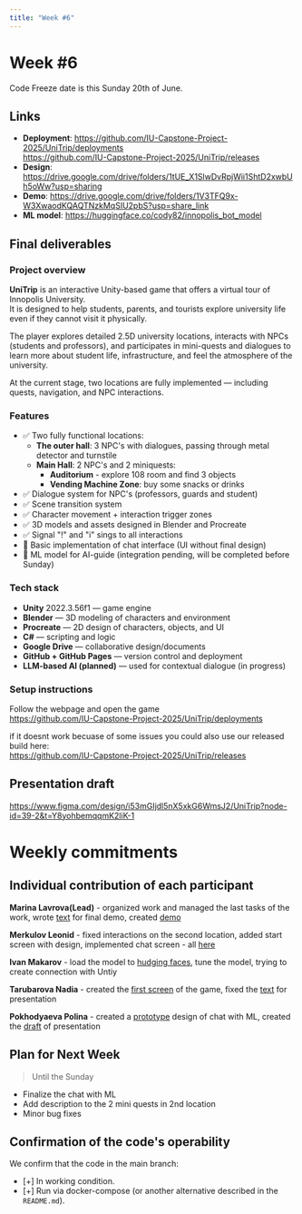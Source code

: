 ```yaml
---
title: "Week #6"
---
```


# **Week #6**

Code Freeze date is this Sunday 20th of June.

## Links

- **Deployment**: https://github.com/IU-Capstone-Project-2025/UniTrip/deployments  
https://github.com/IU-Capstone-Project-2025/UniTrip/releases
- **Design**: https://drive.google.com/drive/folders/1tUE_X1SlwDvRpjWii1ShtD2xwbUh5oWw?usp=sharing
- **Demo**: https://drive.google.com/drive/folders/1V3TFQ9x-W3XwaodKQAQTNzkMqSIU2pbS?usp=share_link
- **ML model**: https://huggingface.co/cody82/innopolis_bot_model


## Final deliverables

### Project overview



**UniTrip** is an interactive Unity-based game that offers a virtual tour of Innopolis University.  
It is designed to help students, parents, and tourists explore university life even if they cannot visit it physically.

The player explores detailed 2.5D university locations, interacts with NPCs (students and professors), and participates in mini-quests and dialogues to learn more about student life, infrastructure, and feel the atmosphere of the university.

At the current stage, two locations are fully implemented — including quests, navigation, and NPC interactions.

### Features

- ✅ Two fully functional locations:
  - **The outer hall**: 3 NPC's with dialogues, passing through metal detector and turnstile
  - **Main Hall**: 2 NPC's and 2 miniquests:
    - **Auditorium** - explore 108 room and find 3 objects
    - **Vending Machine Zone**: buy some snacks or drinks
- ✅ Dialogue system for NPC's (professors, guards and student)
- ✅ Scene transition system
- ✅ Character movement + interaction trigger zones
- ✅ 3D models and assets designed in Blender and Procreate
- ✅ Signal "!" and "i" sings to all interactions
- 🚧 Basic implementation of chat interface (UI without final design)
- 🚧 ML model for AI-guide (integration pending, will be completed before Sunday)

### Tech stack

- **Unity** 2022.3.56f1 — game engine
- **Blender** — 3D modeling of characters and environment
- **Procreate** — 2D design of characters, objects, and UI
- **C#** — scripting and logic
- **Google Drive** — collaborative design/documents
- **GitHub + GitHub Pages** — version control and deployment
- **LLM-based AI (planned)** — used for contextual dialogue (in progress)


### Setup instructions

Follow the webpage and open the game  
https://github.com/IU-Capstone-Project-2025/UniTrip/deployments

if it doesnt work becuase of some issues you could also use our released build here:  
https://github.com/IU-Capstone-Project-2025/UniTrip/releases
## Presentation draft

https://www.figma.com/design/i53mGIjdl5nX5xkG6WmsJ2/UniTrip?node-id=39-2&t=Y8yohbemqqmK2liK-1
# Weekly commitments

## Individual contribution of each participant

**Marina Lavrova(Lead)** - organized work and managed the last tasks of the work, wrote [text](https://docs.google.com/document/d/1-o0qwfHCAGDmvtK15Bc0ViVmdquCL1-UFHGuJlWN9Gw/edit?usp=share_link) for final demo, created [demo](https://drive.google.com/drive/folders/1V3TFQ9x-W3XwaodKQAQTNzkMqSIU2pbS?usp=sharing) 

**Merkulov Leonid** -  fixed interactions on the second location, added start screen with design, implemented chat screen - all [here](https://github.com/IU-Capstone-Project-2025/UniTrip/commits/v2.0.1/)

**Ivan Makarov** - load the model to [hudging faces](https://huggingface.co/cody82/innopolis_bot_model), tune the model, trying to create connection with Untiy

**Tarubarova Nadia** - created the [first screen](https://drive.google.com/drive/folders/1L1DSVXuyZEBRLMX37ywX76_2UyVmoYyY?usp=sharing) of the game, fixed the [text](https://docs.google.com/document/d/1-o0qwfHCAGDmvtK15Bc0ViVmdquCL1-UFHGuJlWN9Gw/edit?usp=share_link) for presentation

**Pokhodyaeva Polina** - created a [prototype](https://drive.google.com/drive/folders/1mqKbgIN0dFVr1hg1rUJXAJVL_0jLILtM?usp=share_link) design of chat with ML, created the [draft](https://www.figma.com/design/i53mGIjdl5nX5xkG6WmsJ2/UniTrip?node-id=39-2&t=Y8yohbemqqmK2liK-1) of presentation

## Plan for Next Week
> Until the Sunday

- Finalize the chat with ML
- Add description to the 2 mini quests in 2nd location
- Minor bug fixes

## Confirmation of the code's operability

We confirm that the code in the main branch:
- [+] In working condition.
- [+] Run via docker-compose (or another alternative described in the `README.md`).